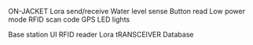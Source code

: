ON-JACKET
Lora send/receive
Water level sense
Button read
Low power mode
RFID scan code
GPS
LED lights

Base station
UI
RFID reader
Lora tRANSCEIVER
Database
